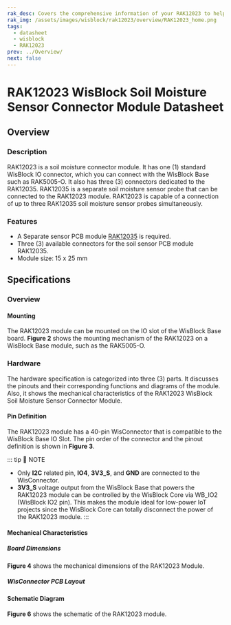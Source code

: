 ```yaml
---
rak_desc: Covers the comprehensive information of your RAK12023 to help you use it. This information includes technical specifications, characteristics, and requirements, and it also discusses the device components.
rak_img: /assets/images/wisblock/rak12023/overview/RAK12023_home.png
tags:
  - datasheet
  - wisblock
  - RAK12023
prev: ../Overview/
next: false
---
```


# RAK12023 WisBlock Soil Moisture Sensor Connector Module Datasheet

## Overview

<rk-img
  src="/assets/images/wisblock/rak12023/datasheet/RAK12023.png"
  width="40%"
  caption="RAK12023 WisBlock Soil Moisture Sensor Connector"
/>

### Description

RAK12023 is a soil moisture connector module. It has one (1) standard WisBlock IO connector, which you can connect with the WisBlock Base such as RAK5005-O. It also has three (3) connectors dedicated to the RAK12035. RAK12035 is a separate soil moisture sensor probe that can be connected to the RAK12023 module. RAK12023 is capable of a connection of up to three RAK12035 soil moisture sensor probes simultaneously.


### Features

- A Separate sensor PCB module [RAK12035](/Product-Categories/WisBlock/RAK12035/Overview/) is required.
- Three (3) available connectors for the soil sensor PCB module RAK12035.
- Module size: 15 x 25&nbsp;mm

## Specifications

### Overview

#### Mounting

The RAK12023 module can be mounted on the IO slot of the WisBlock Base board. **Figure 2** shows the mounting mechanism of the RAK12023 on a WisBlock Base module, such as the RAK5005-O.

<rk-img
  src="/assets/images/wisblock/rak12023/datasheet/mounting-mechanism.png"
  width="70%"
  caption="RAK12023 Mounting Mechanism on a WisBlock Base Module"
/>

### Hardware

The hardware specification is categorized into three (3) parts. It discusses the pinouts and their corresponding functions and diagrams of the module. Also, it shows the mechanical characteristics of the RAK12023 WisBlock Soil Moisture Sensor Connector Module.


#### Pin Definition

The RAK12023 module has a 40-pin WisConnector that is compatible to the WisBlock Base IO Slot. The pin order of the connector and the pinout definition is shown in **Figure 3**. 

<rk-img
  src="/assets/images/wisblock/rak12023/datasheet/rak12023-pinout.svg"
  width="65%"
  caption="RAK12023 Pinout Schematic"
/>

::: tip 📝 NOTE
- Only **I2C** related pin, **IO4**, **3V3_S**, and **GND** are connected to the WisConnector.
- **3V3_S** voltage output from the WisBlock Base that powers the RAK12023 module can be controlled by the WisBlock Core via WB_IO2 (WisBlock IO2 pin). This makes the module ideal for low-power IoT projects since the WisBlock Core can totally disconnect the power of the RAK12023 module.
:::  

#### Mechanical Characteristics

##### Board Dimensions

**Figure 4** shows the mechanical dimensions of the RAK12023 Module.

<rk-img
  src="/assets/images/wisblock/rak12023/datasheet/mechanical-dimensions.png"
  width="75%"
  caption="RAK12023 Mechanical Dimensions"
/>

##### WisConnector PCB Layout

<rk-img
  src="/assets/images/wisblock/rak12023/datasheet/wisconnector-pcb.png"
  width="100%"
  caption="WisConnector PCB Footprint and Recommendations"
/>

#### Schematic Diagram

**Figure 6** shows the schematic of the RAK12023 module.

<rk-img
  src="/assets/images/wisblock/rak12023/datasheet/rak12023-schematic.png"
  width="70%"
  caption="RAK12023 WisBlock Module Schematics"
/>